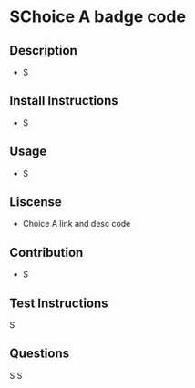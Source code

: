
  # SChoice A badge code
  ## Description
  - S
  ## Install Instructions
  - S
  ## Usage
  - S
  ## Liscense
  - Choice A link and desc code
  ## Contribution
  - S
  ## Test Instructions
  S
  ## Questions
  S
  S
  